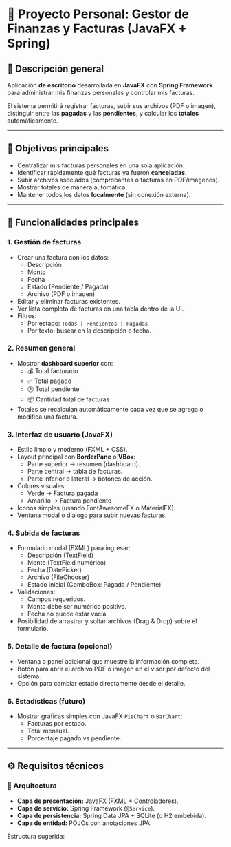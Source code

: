 # 🧾 Proyecto Personal: Gestor de Finanzas y Facturas (JavaFX + Spring)

## 📘 Descripción general
Aplicación **de escritorio** desarrollada en **JavaFX** con **Spring Framework**  
para administrar mis finanzas personales y controlar mis facturas.

El sistema permitirá registrar facturas, subir sus archivos (PDF o imagen),
distinguir entre las **pagadas** y las **pendientes**, y calcular los **totales** automáticamente.

---

## 🎯 Objetivos principales
- Centralizar mis facturas personales en una sola aplicación.
- Identificar rápidamente qué facturas ya fueron **canceladas**.
- Subir archivos asociados (comprobantes o facturas en PDF/imágenes).
- Mostrar totales de manera automática.
- Mantener todos los datos **localmente** (sin conexión externa).

---

## 🧩 Funcionalidades principales

### 1. Gestión de facturas
- Crear una factura con los datos:
  - Descripción
  - Monto
  - Fecha
  - Estado (Pendiente / Pagada)
  - Archivo (PDF o imagen)
- Editar y eliminar facturas existentes.
- Ver lista completa de facturas en una tabla dentro de la UI.
- Filtros:
  - Por estado: `Todas | Pendientes | Pagadas`
  - Por texto: buscar en la descripción o fecha.

### 2. Resumen general
- Mostrar **dashboard superior** con:
  - 💰 Total facturado
  - ✅ Total pagado
  - 🕐 Total pendiente
  - 📦 Cantidad total de facturas
- Totales se recalculan automáticamente cada vez que se agrega o modifica una factura.

### 3. Interfaz de usuario (JavaFX)
- Estilo limpio y moderno (FXML + CSS).
- Layout principal con **BorderPane** o **VBox**:
  - Parte superior → resumen (dashboard).
  - Parte central → tabla de facturas.
  - Parte inferior o lateral → botones de acción.
- Colores visuales:
  - Verde → Factura pagada
  - Amarillo → Factura pendiente
- Iconos simples (usando FontAwesomeFX o MaterialFX).
- Ventana modal o diálogo para subir nuevas facturas.

### 4. Subida de facturas
- Formulario modal (FXML) para ingresar:
  - Descripción (TextField)
  - Monto (TextField numérico)
  - Fecha (DatePicker)
  - Archivo (FileChooser)
  - Estado inicial (ComboBox: Pagada / Pendiente)
- Validaciones:
  - Campos requeridos.
  - Monto debe ser numérico positivo.
  - Fecha no puede estar vacía.
- Posibilidad de arrastrar y soltar archivos (Drag & Drop) sobre el formulario.

### 5. Detalle de factura (opcional)
- Ventana o panel adicional que muestre la información completa.
- Botón para abrir el archivo PDF o imagen en el visor por defecto del sistema.
- Opción para cambiar estado directamente desde el detalle.

### 6. Estadísticas (futuro)
- Mostrar gráficas simples con JavaFX `PieChart` o `BarChart`:
  - Facturas por estado.
  - Total mensual.
  - Porcentaje pagado vs pendiente.

---

## ⚙️ Requisitos técnicos

### 🧠 Arquitectura
- **Capa de presentación:** JavaFX (FXML + Controladores).
- **Capa de servicio:** Spring Framework (`@Service`).
- **Capa de persistencia:** Spring Data JPA + SQLite (o H2 embebida).
- **Capa de entidad:** POJOs con anotaciones JPA.

Estructura sugerida:


